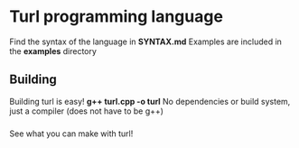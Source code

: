 # Turl programming language
Find the syntax of the language in **SYNTAX.md**
Examples are included in the **examples** directory
## Building
Building turl is easy!
**g++ turl.cpp -o turl**
No dependencies or build system, just a compiler (does not have to be g++)
###
See what you can make with turl!
